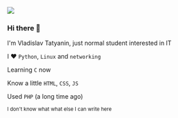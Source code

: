 ![](https://komarev.com/ghpvc/?username=l27001)

### Hi there 👋
<p>I'm Vladislav Tatyanin, just normal student interested in IT</p>
<p>I ❤️ <code>Python</code>, <code>Linux</code> and <code>networking</code></p>
<p>Learning <code>C</code> now</p>
<p>Know a little <code>HTML</code>, <code>CSS</code>, <code>JS</code></p>
<p>Used <code>PHP</code> (a long time ago)</p>
<p><sub>I don't know what what else I can write here</sub></p>
